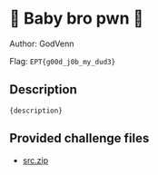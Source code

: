 # 👶 Baby bro pwn 👶
Author: GodVenn

Flag: `EPT{g00d_j0b_my_dud3}`
## Description
```
{description}
```

## Provided challenge files
* [src.zip](src.zip)
